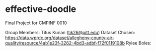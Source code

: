 # effective-doodle
Final Project for CMPINF 0010

Group Members:
Titus Kurian (tik26@pitt.edu)
Dataset Chosen: 
https://data.wprdc.org/dataset/allegheny-county-air-quality/resource/4ab1e23f-3262-4bd3-adbf-f72f0119108b 
Rylee Boles:


